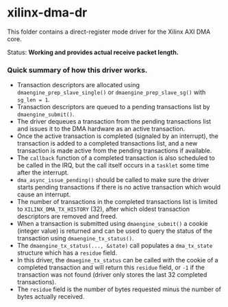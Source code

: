# xilinx-dma-dr

This folder contains a direct-register mode driver for the Xilinx AXI DMA core.

Status: **Working and provides actual receive packet length.**

### Quick summary of how this driver works.

- Transaction descriptors are allocated using `dmaengine_prep_slave_single()` or `dmaengine_prep_slave_sg()` with `sg_len = 1`.
- Transaction descriptors are queued to a pending transactions list by `dmaengine_submit()`.
- The driver dequeues a transaction from the pending transactions list and issues it to the DMA hardware as an active transaction.
- Once the active transaction is completed (signaled by an interrupt), the transaction is added to a completed transactions list, and a new transaction is made active from the pending transactions if available.
- The `callback` function of a completed transaction is also scheduled to be called in the IRQ, but the call itself occurs in a `tasklet` some time after the interrupt.
- `dma_async_issue_pending()` should be called to make sure the driver starts pending transactions if there is no active transaction which would cause an interrupt.
- The number of transactions in the completed transactions list is limited to `XILINX_DMA_TX_HISTORY` (32), after which oldest transaction descriptors are removed and freed.
- When a transaction is submitted using `dmaengine_submit()` a cookie (integer value) is returned and can be used to query the status of the transaction using `dmaengine_tx_status()`.
- The `dmaengine_tx_status(..., &state)` call populates a `dma_tx_state` structure which has a `residue` field.
- In this driver, the `dmaegine_tx_status` can be called with the cookie of a completed transaction and will return this `residue` field, or `-1` if the transaction was not found (driver only stores the last 32 completed transactions).
- The `residue` field is the number of bytes requested minus the number of bytes actually received.

